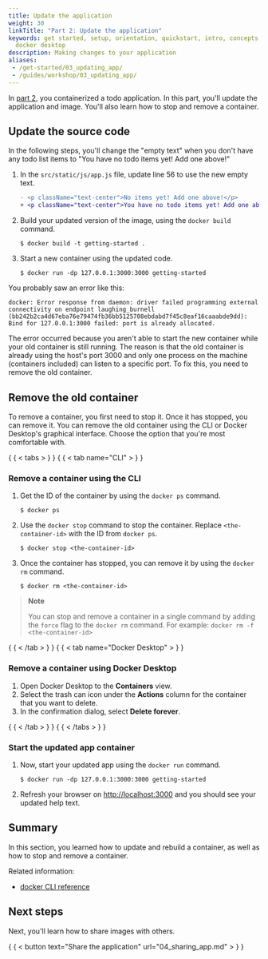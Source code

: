```yaml
---
title: Update the application
weight: 30
linkTitle: "Part 2: Update the application"
keywords: get started, setup, orientation, quickstart, intro, concepts, containers,
  docker desktop
description: Making changes to your application
aliases:
 - /get-started/03_updating_app/
 - /guides/workshop/03_updating_app/
---
```


In [part 2](./02_our_app.md), you containerized a todo application. In this part, you'll update the application and image. You'll also learn how to stop and remove a container.

## Update the source code

In the following steps, you'll change the "empty text" when you don't have any todo list items to "You have no todo items yet! Add one above!"


1. In the `src/static/js/app.js` file, update line 56 to use the new empty text.

   ```diff
   - <p className="text-center">No items yet! Add one above!</p>
   + <p className="text-center">You have no todo items yet! Add one above!</p>
   ```

2. Build your updated version of the image, using the `docker build` command.

   ```console
   $ docker build -t getting-started .
   ```

3. Start a new container using the updated code.

   ```console
   $ docker run -dp 127.0.0.1:3000:3000 getting-started
   ```

You probably saw an error like this:

```console
docker: Error response from daemon: driver failed programming external connectivity on endpoint laughing_burnell
(bb242b2ca4d67eba76e79474fb36bb5125708ebdabd7f45c8eaf16caaabde9dd): Bind for 127.0.0.1:3000 failed: port is already allocated.
```

The error occurred because you aren't able to start the new container while your old container is still running. The reason is that the old container is already using the host's port 3000 and only one process on the machine (containers included) can listen to a specific port. To fix this, you need to remove the old container.

## Remove the old container

To remove a container, you first need to stop it. Once it has stopped, you can remove it. You can remove the old container using the CLI or Docker Desktop's graphical interface. Choose the option that you're most comfortable with.

{ { < tabs > } }
{ { < tab name="CLI" > } }

### Remove a container using the CLI

1. Get the ID of the container by using the `docker ps` command.

   ```console
   $ docker ps
   ```

2. Use the `docker stop` command to stop the container. Replace `<the-container-id>` with the ID from `docker ps`.

   ```console
   $ docker stop <the-container-id>
   ```

3. Once the container has stopped, you can remove it by using the `docker rm` command.

   ```console
   $ docker rm <the-container-id>
   ```

>**Note**
>
>You can stop and remove a container in a single command by adding the `force` flag to the `docker rm` command. For example: `docker rm -f <the-container-id>`

{ { < /tab > } }
{ { < tab name="Docker Desktop" > } }

### Remove a container using Docker Desktop

1. Open Docker Desktop to the **Containers** view.
2. Select the trash can icon under the **Actions** column for the container that you want to delete.
3. In the confirmation dialog, select **Delete forever**.

{ { < /tab > } }
{ { < /tabs > } }

### Start the updated app container

1. Now, start your updated app using the `docker run` command.

   ```console
   $ docker run -dp 127.0.0.1:3000:3000 getting-started
   ```

2. Refresh your browser on [http://localhost:3000](http://localhost:3000) and you should see your updated help text.

## Summary

In this section, you learned how to update and rebuild a container, as well as how to stop and remove a container.

Related information:
 - [docker CLI reference](../../reference/cli/docker/index.md)

## Next steps

Next, you'll learn how to share images with others.

{ { < button text="Share the application" url="04_sharing_app.md" > } }
